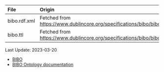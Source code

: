 | File                              | Origin                                                                            |
|:----------------------------------|:----------------------------------------------------------------------------------|
| bibo.rdf.xml                      | Fetched from <https://www.dublincore.org/specifications/bibo/bibo/bibo.rdf.xml>   |
| bibo.ttl                          | Fetched from <https://www.dublincore.org/specifications/bibo/bibo/bibo.ttl>       |

Last Update: 2023-03-20

* [BIBO](https://www.dublincore.org/specifications/bibo/)
* [BIBO Ontology documentation](https://dcmi.github.io/bibo/)
